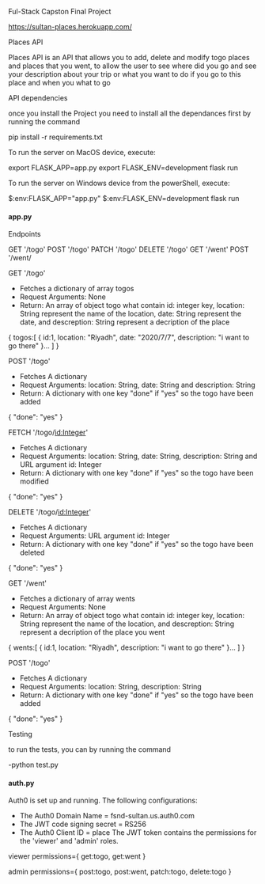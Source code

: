 Ful-Stack Capston Final Project

https://sultan-places.herokuapp.com/


Places API

Places API is an API that allows you to add, delete and modify togo places and places that you went, to allow the user to see where did you go and see your description about your trip or what you want to do if you go to this place and when you what to go

API dependencies

once you install the Project you need to install all the dependances first by running the command

pip install -r requirements.txt

To run the server on MacOS device, execute:

export FLASK_APP=app.py
export FLASK_ENV=development
flask run

To run the server on Windows device from the powerShell, execute:

$:env:FLASK_APP="app.py"
$:env:FLASK_ENV=development
flask run

#### app.py
Endpoints

GET '/togo'
POST '/togo'
PATCH '/togo'
DELETE '/togo'
GET '/went'
POST '/went/

GET '/togo'
- Fetches a dictionary of array togos
- Request Arguments: None
- Return: An array of object togo what contain id: integer key, location: String represent the name of the location, date: String represent the date, and descreption: String represent a decription of the place

{
    togos:[
        {
            id:1,
            location: "Riyadh",
            date: "2020/7/7",
            description: "i want to go there"
        }...
    ]
}

POST '/togo'
- Fetches A dictionary
- Request Arguments: location: String, date: String and description: String
- Return: A dictionary with one key "done" if "yes" so the togo have been added

{
    "done": "yes"
}

FETCH '/togo/<id:Integer>'
- Fetches A dictionary
- Request Arguments: location: String, date: String, description: String and URL 
  argument id: Integer
- Return: A dictionary with one key "done" if "yes" so the togo have been modified

{
    "done": "yes"
}

DELETE '/togo/<id:Integer>'
- Fetches A dictionary
- Request Arguments: URL argument id: Integer
- Return: A dictionary with one key "done" if "yes" so the togo have been deleted

{
    "done": "yes"
}


GET '/went'
- Fetches a dictionary of array wents
- Request Arguments: None
- Return: An array of object togo what contain id: integer key, location: String represent the name of the location, and descreption: String represent a decription of the place you went

{
    wents:[
        {
            id:1,
            location: "Riyadh",
            description: "i want to go there"
        }...
    ]
}

POST '/togo'
- Fetches A dictionary
- Request Arguments: location: String, description: String
- Return: A dictionary with one key "done" if "yes" so the togo have been added

{
    "done": "yes"
}

Testing 

to run the tests, you can by running the command

-python test.py

#### auth.py
Auth0 is set up and running. The following configurations:
- The Auth0 Domain Name = fsnd-sultan.us.auth0.com
- The JWT code signing secret = RS256
- The Auth0 Client ID = place
The JWT token contains the permissions for the 'viewer' and 'admin' roles.

viewer permissions={
    get:togo,
    get:went
}

admin permissions={
    post:togo,
    post:went,
    patch:togo,
    delete:togo
}
